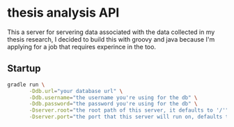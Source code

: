 # thesis analysis API

This a server for servering data associated with the data collected
in my thesis research, I decided to build this with groovy and java
because I'm applying for a job that requires experince in the too.

## Startup

```bash
gradle run \
       -Ddb.url="your database url" \
       -Ddb.username="the username you're using for the db" \
       -Ddb.password="the password you're using for the db" \
       -Dserver.root="the root path of this server, it defaults to '/'" \
       -Dserver.port="the port that this server will run on, defaults to 80"
```
